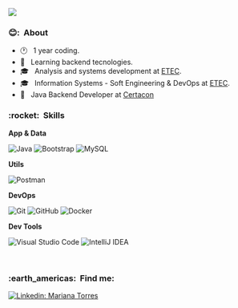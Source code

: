 
![](https://komarev.com/ghpvc/?username=MarianaTorresCertacon&color=006bed)

<h3> 😊: &nbsp;About</h3> 

- 🕐 &nbsp; 1 year coding.
- 🤔 &nbsp; Learning backend tecnologies.
- 🎓 &nbsp; Analysis and systems development at <a href="https://www.sp.senai.br/">ETEC</a>.
- 🎓 &nbsp; Information Systems - Soft Engineering & DevOps at <a href="https://www.jorgestreet.com.br/">ETEC</a>.
- 💼 &nbsp; Java Backend Developer at <a href="https://certacon.com.br/">Certacon</a>

<h3> :rocket: &nbsp;Skills </h3>

**App & Data**

  ![Java](https://img.shields.io/badge/java-%23ED8B00.svg?style=for-the-badge&logo=openjdk&logoColor=white)
  ![Bootstrap](https://img.shields.io/badge/bootstrap-%23563D7C.svg?style=for-the-badge&logo=bootstrap&logoColor=white)
  ![MySQL](https://img.shields.io/badge/mysql-%2300f.svg?style=for-the-badge&logo=mysql&logoColor=white)
  

**Utils**

  ![Postman](https://img.shields.io/badge/Postman-FF6C37?style=for-the-badge&logo=postman&logoColor=white)

**DevOps**

  ![Git](https://img.shields.io/badge/git-%23F05033.svg?style=for-the-badge&logo=git&logoColor=white)
  ![GitHub](https://img.shields.io/badge/github-%23121011.svg?style=for-the-badge&logo=github&logoColor=white)
  ![Docker](https://img.shields.io/badge/docker-%230db7ed.svg?style=for-the-badge&logo=docker&logoColor=white)

**Dev Tools**

  ![Visual Studio Code](https://img.shields.io/badge/Visual%20Studio%20Code-0078d7.svg?style=for-the-badge&logo=visual-studio-code&logoColor=white)
  ![IntelliJ IDEA](https://img.shields.io/badge/IntelliJIDEA-000000.svg?style=for-the-badge&logo=intellij-idea&logoColor=white)

<br/>

<h3> :earth_americas: &nbsp;Find me: </h3> 

[![Linkedin: Mariana Torres](https://img.shields.io/badge/linkedin-%230077B5.svg?style=for-the-badge&logo=linkedin&logoColor=white&link=https://www.linkedin.com/in/mariana-pacheco-torres/)](https://www.linkedin.com/in/mariana-pacheco-torres/)